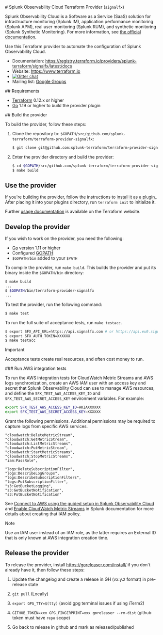 # Splunk Observability Cloud Terraform Provider (`signalfx`)

Splunk Observability Cloud is a Software as a Service (SaaS) solution for infrastructure monitoring (Splunk IM), application performance monitoring (Splunk APM), real user monitoring (Splunk RUM), and synthetic monitoring (Splunk Synthetic Monitoring). For more information, see [the official documentation](https://docs.splunk.com/observability/en/).

Use this Terraform provider to automate the configuration of Splunk Observability Cloud.

- Documentation: https://registry.terraform.io/providers/splunk-terraform/signalfx/latest/docs
- Website: https://www.terraform.io
- [![Gitter chat](https://badges.gitter.im/hashicorp-terraform/Lobby.png)](https://gitter.im/hashicorp-terraform/Lobby)
- Mailing list: [Google Groups](http://groups.google.com/group/terraform-tool)

## Requirements

-	[Terraform](https://www.terraform.io/downloads.html) 0.12.x or higher
-	[Go](https://golang.org/doc/install) 1.19 or higher to build the provider plugin

## Build the provider

To build the provider, follow these steps:

1. Clone the repository to: `$GOPATH/src/github.com/splunk-terraform/terraform-provider-signalfx`:

   ```sh
   $ git clone git@github.com:splunk-terraform/terraform-provider-signalfx.git $GOPATH/src/github.com/splunk-terraform/terraform-provider-signalfx
   ```

1. Enter the provider directory and build the provider:

   ```sh
   $ cd $GOPATH/src/github.com/splunk-terraform/terraform-provider-signalfx
   $ make build
   ```

## Use the provider

If you're building the provider, follow the instructions to [install it as a plugin.](https://www.terraform.io/docs/plugins/basics.html#installing-a-plugin). After placing it into your plugins directory,  run `terraform init` to initialize it.

Further [usage documentation](https://www.terraform.io/docs/providers/signalfx/index.html) is available on the Terraform website.

## Develop the provider

If you wish to work on the provider, you need the following:

- [Go](http://www.golang.org) version 1.11 or higher
- Configured [GOPATH](http://golang.org/doc/code.html#GOPATH)
- `$GOPATH/bin` added to your `$PATH`

To compile the provider, run `make build`. This builds the provider and put its binary inside the `$GOPATH/bin` directory:

   ```sh
   $ make build
   ...
   $ $GOPATH/bin/terraform-provider-signalfx
   ...
   ```

To test the provider, run the following command:

   ```sh
   $ make test
   ```

To run the full suite of acceptance tests, run `make testacc`.

```sh
$ export SFX_API_URL=https://api.signalfx.com # or https://api.eu0.signalfx.com
$ export SFX_AUTH_TOKEN=XXXXXX
$ make testacc
```

> [!IMPORTANT]
> Acceptance tests create real resources, and often cost money to run.

### Run AWS integration tests

To run the AWS integration tests for CloudWatch Metric Streams and AWS logs synchronization, create an AWS IAM user with an access key and secret that Splunk Observability Cloud can use to manage AWS resources, and define the `SFX_TEST_AWS_ACCESS_KEY_ID` and `SFX_TEST_AWS_SECRET_ACCESS_KEY` environment variables. For example:

```sh
export SFX_TEST_AWS_ACCESS_KEY_ID=AKIAXXXXXX
export SFX_TEST_AWS_SECRET_ACCESS_KEY=XXXXXX
```

Grant the following permissions. Additional permissions may be required to capture logs from specific AWS services.

```
"cloudwatch:DeleteMetricStream",
"cloudwatch:GetMetricStream",
"cloudwatch:ListMetricStreams",
"cloudwatch:PutMetricStream",
"cloudwatch:StartMetricStreams",
"cloudwatch:StopMetricStreams",
"iam:PassRole",

"logs:DeleteSubscriptionFilter",
"logs:DescribeLogGroups",
"logs:DescribeSubscriptionFilters",
"logs:PutSubscriptionFilter",
"s3:GetBucketLogging",
"s3:GetBucketNotification",
"s3:PutBucketNotification"
```

See [Connect to AWS using the guided setup in Splunk Observability Cloud](https://docs.splunk.com/Observability/gdi/get-data-in/connect/aws/aws-wizardconfig.html) and [Enable CloudWatch Metric Streams](https://docs.splunk.com/Observability/gdi/get-data-in/connect/aws/aws-apiconfig.html#enable-cloudwatch-metric-streams) in Splunk documentation for more details about creating that IAM policy.

> [!NOTE]
> Use an IAM user instead of an IAM role, as the latter requires an External ID that is only known at AWS integration creation time.

## Release the provider

To release the provider, install https://goreleaser.com/install/ if you don't already have it, then follow these steps:

1. Update the changelog and create a release in GH (vx.y.z format) in pre-release state

1. `git pull` (Locally)

1. `export GPG_TTY=$(tty)` (avoid gpg terminal issues if using iTerm2)

1. `GITHUB_TOKEN=xxx GPG_FINGERPRINT=xxx goreleaser --rm-dist` (github token must have `repo` scope)

1. Go back to release in github and mark as released/published
